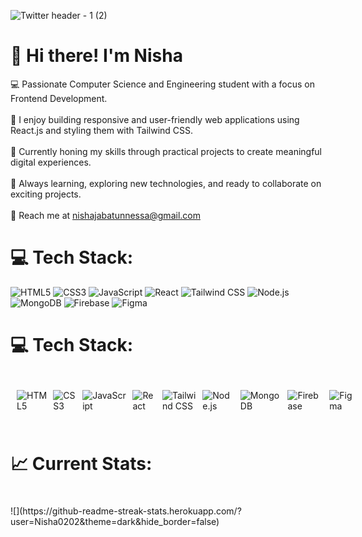 ![Twitter header - 1 (2)](https://github.com/Nisha0202/Nisha0202/assets/99580632/86af976b-24d6-45cd-a3e1-5e2cb1d6c0a7)


# 👋 Hi there! I'm Nisha
💻 Passionate Computer Science and Engineering student with a focus on Frontend Development. <br><br>🚀 I enjoy building responsive and user-friendly web applications using React.js and styling them with Tailwind CSS. <br><br>💼 Currently honing my skills through practical projects to create meaningful digital experiences.<br><br>🌱 Always learning, exploring new technologies, and ready to collaborate on exciting projects.<br><br>📧 Reach me at [nishajabatunnessa@gmail.com](mailto:nishajabatunnessa@gmail.com)


# 💻 Tech Stack:
![HTML5](https://img.shields.io/badge/html5-%23E34F26.svg?style=flat-square&logo=html5&logoColor=white)
![CSS3](https://img.shields.io/badge/CSS3-%231572B6.svg?style=flat-square&logo=css3&logoColor=white)
![JavaScript](https://img.shields.io/badge/javascript-%23323330.svg?style=flat-square&logo=javascript&logoColor=%23F7DF1E)
![React](https://img.shields.io/badge/react-%2320232a.svg?style=flat-square&logo=react&logoColor=%2361DAFB)
![Tailwind CSS](https://img.shields.io/badge/tailwindcss-%2338B2AC.svg?style=flat-square&logo=tailwind-css&logoColor=white)
![Node.js](https://img.shields.io/badge/node.js-6DA55F?style=flat-square&logo=node.js&logoColor=white)
![MongoDB](https://img.shields.io/badge/MongoDB-%234ea94b.svg?style=flat-square&logo=mongodb&logoColor=white)
![Firebase](https://img.shields.io/badge/firebase-%23039BE5.svg?style=flat-square&logo=firebase)
![Figma](https://img.shields.io/badge/figma-%23F24E1E.svg?style=flat-square&logo=figma&logoColor=white)

# 💻 Tech Stack:
<div style="display: flex; justify-content: space-around; padding: 20px 5px;">
    <img src="https://img.shields.io/badge/html5-%23E34F26.svg?style=flat-square&logo=html5&logoColor=white" alt="HTML5" style="padding: 5px;">
    <img src="https://img.shields.io/badge/CSS3-%231572B6.svg?style=flat-square&logo=css3&logoColor=white" alt="CSS3" style="padding: 5px;">
    <img src="https://img.shields.io/badge/javascript-%23323330.svg?style=flat-square&logo=javascript&logoColor=%23F7DF1E" alt="JavaScript" style="padding: 5px;">
    <img src="https://img.shields.io/badge/react-%2320232a.svg?style=flat-square&logo=react&logoColor=%2361DAFB" alt="React" style="padding: 5px;">
    <img src="https://img.shields.io/badge/tailwindcss-%2338B2AC.svg?style=flat-square&logo=tailwind-css&logoColor=white" alt="Tailwind CSS" style="padding: 5px;">
    <img src="https://img.shields.io/badge/node.js-6DA55F?style=flat-square&logo=node.js&logoColor=white" alt="Node.js" style="padding: 5px;">
    <img src="https://img.shields.io/badge/MongoDB-%234ea94b.svg?style=flat-square&logo=mongodb&logoColor=white" alt="MongoDB" style="padding: 5px;">
    <img src="https://img.shields.io/badge/firebase-%23039BE5.svg?style=flat-square&logo=firebase" alt="Firebase" style="padding: 5px;">
    <img src="https://img.shields.io/badge/figma-%23F24E1E.svg?style=flat-square&logo=figma&logoColor=white" alt="Figma" style="padding: 5px;">
</div>

# 📈 Current Stats:
<div style="display: flex; justify-content: space-around; padding: 20px 0;">
  ![](https://github-readme-streak-stats.herokuapp.com/?user=Nisha0202&theme=dark&hide_border=false)<br/>
</div>





